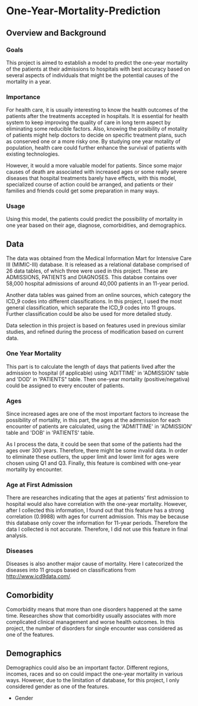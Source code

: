 # One-Year-Mortality-Prediction
## Overview and Background 
### Goals 
This project is aimed to establish a model to predict the one-year mortality of the patients at their admissions to hospitals with best accuracy based on several aspects of individuals that might be the potential causes of the mortality in a year.

### Importance
For health care, it is usually interesting to know the health outcomes of the patients after the treatments accepted in hospitals. It is essential for health system to keep improving the quality of care in long term aspect by eliminating some reducible factors. Also, knowing the posibility of motality of patients might help doctors to decide on specific treatment plans, such as conserved one or a more risky one. By studying one year motality of population, health care could further enhance the survival of patients with existing technologies.

However, it would a more valuable model for patients. Since some major causes of death are associated with increased ages or some really severe diseases that hospital treatments barely have effects, with this model, specialized course of action could be arranged, and patients or their families and friends could get some preparation in many ways.

### Usage
Using this model, the patients could predict the possibility of mortality in one year based on their age, diagnose, comorbidities, and demographics.

## Data
The data was obtained from the Medical Information Mart for Intensive Care III (MIMIC-III) database. It is released as a relational database comprised of 26 data tables, of which three were used in this project. These are ADMISSIONS, PATIENTS and DIAGNOSES. This databse contains over 58,000 hospital admissions of around 40,000 patients in an 11-year period.

Another data tables was gained from an online sources, which category the ICD_9 codes into different classifications. In this project, I used the most general classification, which separate the ICD_9 codes into 11 groups. Further classification could be also be used for more detailed study.

Data selection in this project is based on features used in previous similar studies, and refined during the process of modification based on current data.

### One Year Mortality 
This part is to calculate the length of days that patients lived after the admission to hospital (if applicable) using 'ADITTIME' in 'ADMISSION' table and 'DOD' in 'PATIENTS" table. Then one-year mortality (positive/negativa) could be assigned to every encouter of patients.

### Ages 
Since increased ages are one of the most important factors to increase the possibility of mortality, in this part, the ages at the admmission for each encounter of patients are calculated, using the 'ADMITTIME' in 'ADMISSION' table and 'DOB' in 'PATIENTS' table. 

As I process the data, it could be seen that some of the patients had the ages over 300 years. Therefore, there might be some invalid data. In order to eliminate these outliers, the upper limit and lower limit for ages were chosen using Q1 and Q3. Finally, this feature is combined with one-year mortality by encounter.

### Age at First Admission
There are researches indicating that the ages at patients' first admission to hospital would also have correlation with the one-year mortality. However, after I collected this information, I found out that this feature has a strong correlation (0.9988) with ages for current admission. This may be because this database only cover the information for 11-year periods. Therefore the data I collected is not accurate. Therefore, I did not use this feature in final analysis.

### Diseases
Diseases is also another major cause of mortality. Here I catecorized the diseases into 11 groups based on classifications from http://www.icd9data.com/.

## Comorbidity
Comorbidity means that more than one disorders happened at the same time. Researches show that comorbidity usually associates with more complicated clinical management and worse health outcomes. In this project, the number of disorders for single encounter was considered as one of the features.

## Demographics
Demographics could also be an important factor. Different regions, incomes, races and so on could impact the one-year mortality in various ways. However, due to the limitation of database, for this project, I only considered gender as one of the features.
- Gender
